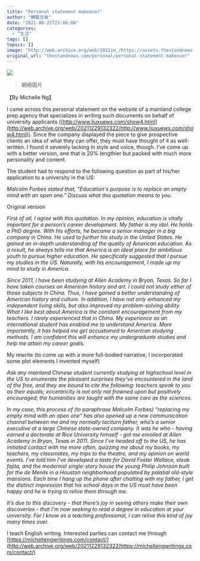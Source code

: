 ```yaml
---
title: "Personal statement makeover"
author: "轉載文章"
date: "2021-08-22T23:06:00"
categories:
  - "生活"
tags: []
topics: []
image: "http://web.archive.org/web/2021im_/https://assets.thestandnews.com/media/photos/IMG_5992-write_c4unc.png"
original_url: "thestandnews.com/personal/personal-statement-makeover"
---
```

![](http://web.archive.org/web/2021im_/https://assets.thestandnews.com/media/photos/IMG_5992-write_c4unc.png)
> 網絡圖片

【By Michelle Ng】

I came across this personal statement on the website of a mainland college prep agency that specializes in writing such documents on behalf of university applicants ([http://www.liuxuews.com/show4.html](http://web.archive.org/web/20211229132322/http://www.liuxuews.com/show4.html)). Since the company displayed the piece to give prospective clients an idea of what they can offer, they must have thought of it as well-written. I found it severely lacking in style and voice, though. I’ve come up with a better version, one that is 20% lengthier but packed with much more personality and content.

The student had to respond to the following question as part of his/her application to a university in the US:

_Malcolm Forbes stated that, "Education's purpose is to replace an empty mind with an open one." Discuss what this quotation means to you._

Original version

_First of all, I agree with this quotation. In my opinion, education is vitally important for a person’s career development. My father is my idol. He holds a PhD degree. With his efforts, he became a senior manager in a big company in China. He used to further his study in the United States. He gained an in-depth understanding of the quality of American education. As a result, he always tells me that America is an ideal place for ambitious youth to pursue higher education. He specifically suggested that I pursue my studies in the US. Naturally, with his encouragement, I made up my mind to study in America._ 

_Since 2011, I have been studying at Allen Academy in Bryan, Texas. So far I have taken courses on American history and art. I could not study either of those subjects in China. Thus, I have gained a better understanding of American history and culture. In addition, I have not only enhanced my independent living skills, but also improved my problem-solving ability. What I like best about America is the constant encouragement from my teachers. I rarely experienced that in China. My experience as an international student has enabled me to understand America. More importantly, it has helped me get accustomed to American studying methods. I am confident this will enhance my undergraduate studies and help me attain my career goals._ 

My rewrite (to come up with a more full-bodied narrative, I incorporated some plot elements I invented myself)

_Ask any mainland Chinese student currently studying at highschool level in the US to enumerate the pleasant surprises they’ve encountered in the land of the free, and they are bound to cite the following: teachers speak to you as their equals; eccentricity is not only not frowned upon but positively encouraged; the humanities are taught with the same care as the sciences._ 

_In my case, this process of (to paraphrase Malcolm Forbes) “replacing my empty mind with an open one” has also opened up a new communication channel between me and my normally taciturn father, who’s a senior executive at a large Chinese state-owned company. It was he who - having earned a doctorate at Rice University himself - got me enrolled at Allen Academy in Bryan, Texas in 2011. Since I’ve headed off to the US, he has initiated contact with me more often, quizzing me about my books, my teachers, my classmates, my trips to the theatre, and my opinion on world events. I’ve told him I’ve developed a taste for David Foster Wallace, steak fajita, and the modernist single-story house the young Philip Johnson built for the de Menils in a Houston neighborhood populated by palatial old-style mansions. Each time I hang up the phone after chatting with my father, I get the distinct impression that his school days in the US must have been happy and he is trying to relive them through me._

_It’s due to this discovery - that there’s joy in seeing others make their own discoveries - that I’m now seeking to read a degree in education at your university. For I know as a teaching professional, I can relive this kind of joy many times over._

I teach English writing. Interested parties can contact me through [https://michellengwritings.com/contact/](http://web.archive.org/web/20211229132322/https://michellengwritings.com/contact/)
